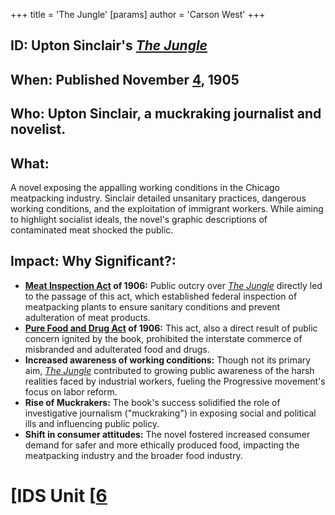 +++
 title = 'The Jungle'
[params]
	author = 'Carson West'
+++
## ID: Upton Sinclair's *[The Jungle](./../the-jungle/)*

## When: Published November [4](./../4/), 1905

## Who: Upton Sinclair, a muckraking journalist and novelist.

## What: 
A novel exposing the appalling working conditions in the Chicago meatpacking industry.  Sinclair detailed unsanitary practices, dangerous working conditions, and the exploitation of immigrant workers. While aiming to highlight socialist ideals, the novel's graphic descriptions of contaminated meat shocked the public.

## Impact: Why Significant?:
* **[Meat Inspection Act](./../meat-inspection-act/) of 1906:** Public outcry over *[The Jungle](./../the-jungle/)* directly led to the passage of this act, which established federal inspection of meatpacking plants to ensure sanitary conditions and prevent adulteration of meat products.
* **[Pure Food and Drug Act](./../pure-food-and-drug-act/) of 1906:** This act, also a direct result of public concern ignited by the book, prohibited the interstate commerce of misbranded and adulterated food and drugs.
* **Increased awareness of working conditions:**  Though not its primary aim, *[The Jungle](./../the-jungle/)* contributed to growing public awareness of the harsh realities faced by industrial workers, fueling the Progressive movement's focus on labor reform.
* **Rise of Muckrakers:** The book's success solidified the role of investigative journalism ("muckraking") in exposing social and political ills and influencing public policy.
* **Shift in consumer attitudes:** The novel fostered increased consumer demand for safer and more ethically produced food, impacting the meatpacking industry and the broader food industry.

# [IDS Unit [[6](./../ids-unit-[[6/)